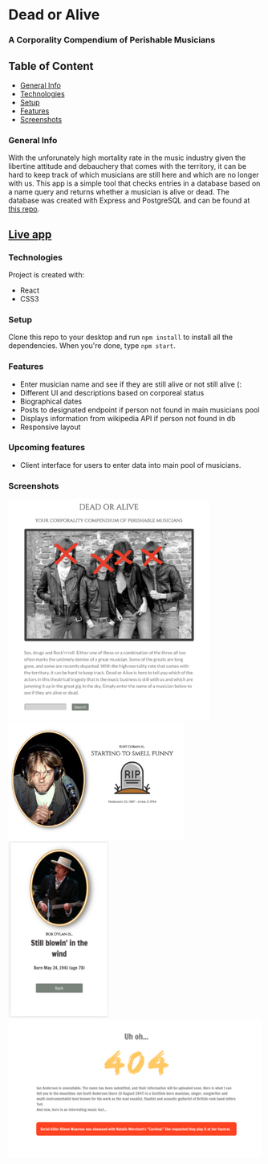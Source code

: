 # Dead or Alive
### A Corporality Compendium of Perishable Musicians

## Table of Content
* [General Info](#general-info)
* [Technologies](#technologies)
* [Setup](#setup)
* [Features](#features)
* [Screenshots](#screenshots)

### General Info
With the unforunately high mortality rate in the music industry given the libertine attitude and debauchery that comes with the territory, it can be hard to keep track of which musicians are still here and which are no longer with us. This app is a simple tool that checks entries in a database based on a name query and returns whether a musician is alive or dead.  The database was created with Express and PostgreSQL and can be found at [this repo](https://github.com/BC1985/dead-or-alive-api).

## [Live app](https://dead-or-aliveclient.benjcohen1985.now.sh)


### Technologies
Project is created with:
* React
* CSS3

### Setup
Clone this repo to your desktop and run `npm install` to install all the dependencies. When you're done, type `npm start`.

### Features 
* Enter musician name and see if they are still alive or not still alive (:
* Different UI and descriptions based on corporeal status
* Biographical dates 
* Posts to designated endpoint if person not found in main musicians pool
* Displays information from wikipedia API if person not found in db
* Responsive layout

### Upcoming features
* Client interface for users to enter data into main pool of musicians.

### Screenshots

<img src="src/Images/doa_screenshot1.png" width="400">
<img src="src/Images/doa_screenshot2.png" width="350">
<img src="src/Images/doa_screenshot3.png" width="200">
<img src="src/Images/doa_screenshot4.png" width="600">





